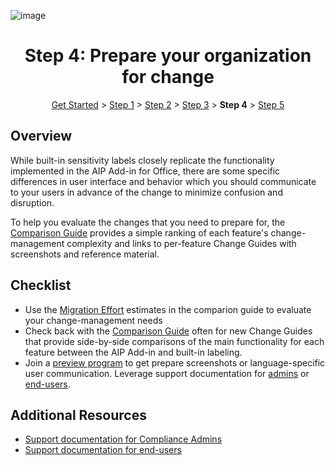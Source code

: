 ![image](https://user-images.githubusercontent.com/43501191/195164735-920ec45a-cd2c-41a1-9d22-6a557ca9ddc3.png)


<h1 align="center">Step 4: Prepare your organization for change</h1>

<p align="center">
<a href="../GetStarted">Get Started</a> > <a href="../AIP2MIPStep1">Step 1</a> > <a href="../AIP2MIPStep2">Step 2</a>  > <a href="../AIP2MIPStep3">Step 3</a>  > <b>Step 4</b> > <a href="../AIP2MIPStep5">Step 5</a>
</p>


## Overview

While built-in sensitivity labels closely replicate the functionality implemented in the AIP Add-in for Office, there are some specific differences in user interface and behavior which you should communicate to your users in advance of the change to minimize confusion and disruption. 

To help you evaluate the changes that you need to prepare for, the [Comparison Guide](CompareAIP2MIP.md) provides a simple ranking of each feature's change-management complexity and links to per-feature Change Guides with screenshots and reference material.


## Checklist

- Use the [Migration Effort](CompareAIP2MIP.md) estimates in the comparion guide to evaluate your change-management needs
- Check back with the [Comparison Guide](CompareAIP2MIP.md) often for new Change Guides that provide side-by-side comparisons of the main functionality for each feature between the AIP Add-in and built-in labeling.
- Join a [preview program](PreviewAIP2MIP.md) to get prepare screenshots or language-specific user communication. Leverage support documentation for [admins](https://learn.microsoft.com/en-us/microsoft-365/compliance/sensitivity-labels-office-apps?view=o365-worldwide) or [end-users](https://support.microsoft.com/en-us/office/apply-sensitivity-labels-to-your-files-and-email-in-office-2f96e7cd-d5a4-403b-8bd7-4cc636bae0f9).

## Additional Resources

- [Support documentation for Compliance Admins](https://learn.microsoft.com/en-us/microsoft-365/compliance/sensitivity-labels-office-apps?view=o365-worldwide)
- [Support documentation for end-users](https://support.microsoft.com/en-us/office/apply-sensitivity-labels-to-your-files-and-email-in-office-2f96e7cd-d5a4-403b-8bd7-4cc636bae0f9)
